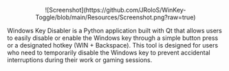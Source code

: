 <p align="center">![Screenshot](https://github.com/JRoloS/WinKey-Toggle/blob/main/Resources/Screenshot.png?raw=true)</p>

Windows Key Disabler is a Python application built with Qt that allows users to easily disable or enable the Windows key through a simple button press or a designated hotkey (WIN + Backspace). This tool is designed for users who need to temporarily disable the Windows key to prevent accidental interruptions during their work or gaming sessions.


